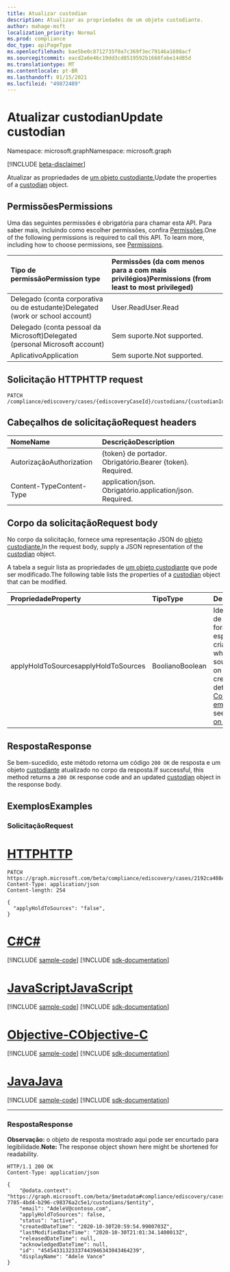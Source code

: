 ```yaml
---
title: Atualizar custodian
description: Atualizar as propriedades de um objeto custodiante.
author: mahage-msft
localization_priority: Normal
ms.prod: compliance
doc_type: apiPageType
ms.openlocfilehash: bae5be0c8712735f0a7c369f3ec79146a1608acf
ms.sourcegitcommit: eacd2a6e46c19dd3cd8519592b1668fabe14d85d
ms.translationtype: MT
ms.contentlocale: pt-BR
ms.lasthandoff: 01/15/2021
ms.locfileid: "49872489"
---
```

# <a name="update-custodian"></a><span data-ttu-id="02a79-103">Atualizar custodian</span><span class="sxs-lookup"><span data-stu-id="02a79-103">Update custodian</span></span>

<span data-ttu-id="02a79-104">Namespace: microsoft.graph</span><span class="sxs-lookup"><span data-stu-id="02a79-104">Namespace: microsoft.graph</span></span>

[!INCLUDE [beta-disclaimer](../../includes/beta-disclaimer.md)]

<span data-ttu-id="02a79-105">Atualizar as propriedades de [um objeto custodiante.](../resources/custodian.md)</span><span class="sxs-lookup"><span data-stu-id="02a79-105">Update the properties of a [custodian](../resources/custodian.md) object.</span></span>

## <a name="permissions"></a><span data-ttu-id="02a79-106">Permissões</span><span class="sxs-lookup"><span data-stu-id="02a79-106">Permissions</span></span>

<span data-ttu-id="02a79-p101">Uma das seguintes permissões é obrigatória para chamar esta API. Para saber mais, incluindo como escolher permissões, confira [Permissões](/graph/permissions-reference).</span><span class="sxs-lookup"><span data-stu-id="02a79-p101">One of the following permissions is required to call this API. To learn more, including how to choose permissions, see [Permissions](/graph/permissions-reference).</span></span>

|<span data-ttu-id="02a79-109">Tipo de permissão</span><span class="sxs-lookup"><span data-stu-id="02a79-109">Permission type</span></span>|<span data-ttu-id="02a79-110">Permissões (da com menos para a com mais privilégios)</span><span class="sxs-lookup"><span data-stu-id="02a79-110">Permissions (from least to most privileged)</span></span>|
|:---|:---|
|<span data-ttu-id="02a79-111">Delegado (conta corporativa ou de estudante)</span><span class="sxs-lookup"><span data-stu-id="02a79-111">Delegated (work or school account)</span></span>|<span data-ttu-id="02a79-112">User.Read</span><span class="sxs-lookup"><span data-stu-id="02a79-112">User.Read</span></span>|
|<span data-ttu-id="02a79-113">Delegado (conta pessoal da Microsoft)</span><span class="sxs-lookup"><span data-stu-id="02a79-113">Delegated (personal Microsoft account)</span></span>|<span data-ttu-id="02a79-114">Sem suporte.</span><span class="sxs-lookup"><span data-stu-id="02a79-114">Not supported.</span></span>|
|<span data-ttu-id="02a79-115">Aplicativo</span><span class="sxs-lookup"><span data-stu-id="02a79-115">Application</span></span>|<span data-ttu-id="02a79-116">Sem suporte.</span><span class="sxs-lookup"><span data-stu-id="02a79-116">Not supported.</span></span>|

## <a name="http-request"></a><span data-ttu-id="02a79-117">Solicitação HTTP</span><span class="sxs-lookup"><span data-stu-id="02a79-117">HTTP request</span></span>

<!-- {
  "blockType": "ignored"
}
-->

``` http
PATCH /compliance/ediscovery/cases/{ediscoveryCaseId}/custodians/{custodianId}
```

## <a name="request-headers"></a><span data-ttu-id="02a79-118">Cabeçalhos de solicitação</span><span class="sxs-lookup"><span data-stu-id="02a79-118">Request headers</span></span>

|<span data-ttu-id="02a79-119">Nome</span><span class="sxs-lookup"><span data-stu-id="02a79-119">Name</span></span>|<span data-ttu-id="02a79-120">Descrição</span><span class="sxs-lookup"><span data-stu-id="02a79-120">Description</span></span>|
|:---|:---|
|<span data-ttu-id="02a79-121">Autorização</span><span class="sxs-lookup"><span data-stu-id="02a79-121">Authorization</span></span>|<span data-ttu-id="02a79-p102">{token} de portador. Obrigatório.</span><span class="sxs-lookup"><span data-stu-id="02a79-p102">Bearer {token}. Required.</span></span>|
|<span data-ttu-id="02a79-124">Content-Type</span><span class="sxs-lookup"><span data-stu-id="02a79-124">Content-Type</span></span>|<span data-ttu-id="02a79-p103">application/json. Obrigatório.</span><span class="sxs-lookup"><span data-stu-id="02a79-p103">application/json. Required.</span></span>|

## <a name="request-body"></a><span data-ttu-id="02a79-127">Corpo da solicitação</span><span class="sxs-lookup"><span data-stu-id="02a79-127">Request body</span></span>

<span data-ttu-id="02a79-128">No corpo da solicitação, fornece uma representação JSON do [objeto custodiante.](../resources/custodian.md)</span><span class="sxs-lookup"><span data-stu-id="02a79-128">In the request body, supply a JSON representation of the [custodian](../resources/custodian.md) object.</span></span>

<span data-ttu-id="02a79-129">A tabela a seguir lista as propriedades de [um objeto custodiante](../resources/custodian.md) que pode ser modificado.</span><span class="sxs-lookup"><span data-stu-id="02a79-129">The following table lists the properties of a [custodian](../resources/custodian.md) object that can be modified.</span></span>

|<span data-ttu-id="02a79-130">Propriedade</span><span class="sxs-lookup"><span data-stu-id="02a79-130">Property</span></span>|<span data-ttu-id="02a79-131">Tipo</span><span class="sxs-lookup"><span data-stu-id="02a79-131">Type</span></span>|<span data-ttu-id="02a79-132">Descrição</span><span class="sxs-lookup"><span data-stu-id="02a79-132">Description</span></span>|
|:---|:---|:---|
|<span data-ttu-id="02a79-133">applyHoldToSources</span><span class="sxs-lookup"><span data-stu-id="02a79-133">applyHoldToSources</span></span>|<span data-ttu-id="02a79-134">Booliano</span><span class="sxs-lookup"><span data-stu-id="02a79-134">Boolean</span></span>|<span data-ttu-id="02a79-135">Identifica se as fontes de um custodiador foram colocadas em espera durante a criação.</span><span class="sxs-lookup"><span data-stu-id="02a79-135">Identifies whether a custodian's sources were placed on hold during creation.</span></span> <span data-ttu-id="02a79-136">Para obter detalhes, [consulte Colocar custodiantes em espera.](/microsoft-365/compliance/add-custodians-to-case#step-4-place-custodians-on-hold)</span><span class="sxs-lookup"><span data-stu-id="02a79-136">For details, see [Place custodians on hold](/microsoft-365/compliance/add-custodians-to-case#step-4-place-custodians-on-hold).</span></span>|

## <a name="response"></a><span data-ttu-id="02a79-137">Resposta</span><span class="sxs-lookup"><span data-stu-id="02a79-137">Response</span></span>

<span data-ttu-id="02a79-138">Se bem-sucedido, este método retorna um código `200 OK` de resposta e um objeto [custodiante](../resources/custodian.md) atualizado no corpo da resposta.</span><span class="sxs-lookup"><span data-stu-id="02a79-138">If successful, this method returns a `200 OK` response code and an updated [custodian](../resources/custodian.md) object in the response body.</span></span>

## <a name="examples"></a><span data-ttu-id="02a79-139">Exemplos</span><span class="sxs-lookup"><span data-stu-id="02a79-139">Examples</span></span>

### <a name="request"></a><span data-ttu-id="02a79-140">Solicitação</span><span class="sxs-lookup"><span data-stu-id="02a79-140">Request</span></span>


# <a name="http"></a>[<span data-ttu-id="02a79-141">HTTP</span><span class="sxs-lookup"><span data-stu-id="02a79-141">HTTP</span></span>](#tab/http)
<!-- {
  "blockType": "request",
  "name": "update_custodian"
}
-->

``` http
PATCH https://graph.microsoft.com/beta/compliance/ediscovery/cases/2192ca408ea2410eba3bec8ae873be6b/custodians/45454331323337443946343043464239
Content-Type: application/json
Content-length: 254

{
  "applyHoldToSources": "false",
}
```
# <a name="c"></a>[<span data-ttu-id="02a79-142">C#</span><span class="sxs-lookup"><span data-stu-id="02a79-142">C#</span></span>](#tab/csharp)
[!INCLUDE [sample-code](../includes/snippets/csharp/update-custodian-csharp-snippets.md)]
[!INCLUDE [sdk-documentation](../includes/snippets/snippets-sdk-documentation-link.md)]

# <a name="javascript"></a>[<span data-ttu-id="02a79-143">JavaScript</span><span class="sxs-lookup"><span data-stu-id="02a79-143">JavaScript</span></span>](#tab/javascript)
[!INCLUDE [sample-code](../includes/snippets/javascript/update-custodian-javascript-snippets.md)]
[!INCLUDE [sdk-documentation](../includes/snippets/snippets-sdk-documentation-link.md)]

# <a name="objective-c"></a>[<span data-ttu-id="02a79-144">Objective-C</span><span class="sxs-lookup"><span data-stu-id="02a79-144">Objective-C</span></span>](#tab/objc)
[!INCLUDE [sample-code](../includes/snippets/objc/update-custodian-objc-snippets.md)]
[!INCLUDE [sdk-documentation](../includes/snippets/snippets-sdk-documentation-link.md)]

# <a name="java"></a>[<span data-ttu-id="02a79-145">Java</span><span class="sxs-lookup"><span data-stu-id="02a79-145">Java</span></span>](#tab/java)
[!INCLUDE [sample-code](../includes/snippets/java/update-custodian-java-snippets.md)]
[!INCLUDE [sdk-documentation](../includes/snippets/snippets-sdk-documentation-link.md)]

---


### <a name="response"></a><span data-ttu-id="02a79-146">Resposta</span><span class="sxs-lookup"><span data-stu-id="02a79-146">Response</span></span>

<span data-ttu-id="02a79-147">**Observação:** o objeto de resposta mostrado aqui pode ser encurtado para legibilidade.</span><span class="sxs-lookup"><span data-stu-id="02a79-147">**Note:** The response object shown here might be shortened for readability.</span></span>
<!-- {
  "blockType": "response",
  "truncated": true,
  "@odata.type": "microsoft.graph.custodian"
}
-->

``` http
HTTP/1.1 200 OK
Content-Type: application/json

{
    "@odata.context": "https://graph.microsoft.com/beta/$metadata#compliance/ediscovery/cases/4c8f8f70-7785-4bd4-b296-c98376a2c5e1/custodians/$entity",
    "email": "AdeleV@contoso.com",
    "applyHoldToSources": false,
    "status": "active",
    "createdDateTime": "2020-10-30T20:59:54.9900703Z",
    "lastModifiedDateTime": "2020-10-30T21:01:34.1400013Z",
    "releasedDateTime": null,
    "acknowledgedDateTime": null,
    "id": "45454331323337443946343043464239",
    "displayName": "Adele Vance"
}
```
